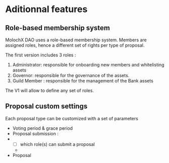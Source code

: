 # Aditionnal features

## Role-based membership system <a href="#markdown-header-members" id="markdown-header-members"></a>

MolochX DAO uses a role-based membership system. Members are assigned roles, hence a different set of rights  per type of proposal.

The first version includes 3 roles :

1. Administrator: responsible for onboarding new members and whitelisting assets
2. Governor: responsible for the governance of the assets.
3. Guild Member : responsible for the management of the Bank assets

The V1 will allow to define any set of roles.

## Proposal custom settings

Each proposal type can be customized with a set of parameters&#x20;

* Voting period & grace period
* Proposal submission :&#x20;
*
  * [ ] which role(s) can submit a proposal
  *
* Proposal&#x20;
